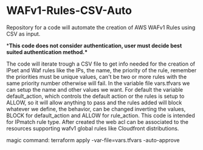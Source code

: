 # WAFv1-Rules-CSV-Auto

Repository for a code will automate the creation of AWS WAFv1 Rules using CSV as input.

\***This code does not consider authentication, user must decide best suited authentication method.\***

The code will iterate trough a CSV file to get info needed for the creation of IPset and Waf rules like the IPs, the name, the priority of the rule, remember the priorities must be unique values, can't be two or more rules with the same priority number otherwise will fail. In the variable file vars.tfvars we can setup the name and other values we want. For default the variable default_action, which controls the default action or the rules is setup to ALLOW, so it will allow anything to pass and the rules added will block whatever we define, the behavior, can be changed inverting the values, BLOCK for default_action and ALLOW for rule_action. This code is intended for IPmatch rule type. After created the web acl can be associated to the resources supporting wafv1 global rules like Cloudfront distributions.

magic command: terraform apply -var-file=vars.tfvars -auto-approve
